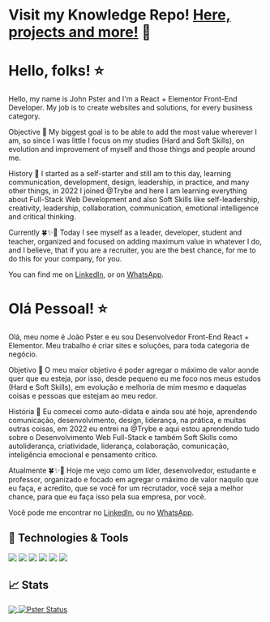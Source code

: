 # Visit my Knowledge Repo! [Here, projects and more!](https://github.com/J-Pster/meu-super-repo) 💚

# Hello, folks! ⭐

Hello, my name is John Pster and I'm a React + Elementor Front-End Developer.
My job is to create websites and solutions, for every business category.

Objective 🚩
My biggest goal is to be able to add the most value wherever I am, so since I was little I focus on my studies (Hard and Soft Skills), on evolution and improvement of myself and those things and people around me.

History 📕
I started as a self-starter and still am to this day, learning communication, development, design, leadership, in practice, and many other things, in 2022 I joined @Trybe and here I am learning everything about Full-Stack Web Development and also Soft Skills like self-leadership, creativity, leadership, collaboration, communication, emotional intelligence and critical thinking.

Currently 🍀✨🎉
Today I see myself as a leader, developer, student and teacher, organized and focused on adding maximum value in whatever I do, and I believe, that if you are a recruiter, you are the best chance, for me to do this for your company, for you.

You can find me on [LinkedIn][1], or on [WhatsApp][2].

# Olá Pessoal! ⭐
Olá, meu nome é João Pster e eu sou Desenvolvedor Front-End React + Elementor.
Meu trabalho é criar sites e soluções, para toda categoria de negócio.

Objetivo 🚩
O meu maior objetivo é poder agregar o máximo de valor aonde quer que eu esteja, por isso, desde pequeno eu me foco nos meus estudos (Hard e Soft Skills), em evolução e melhoria de mim mesmo e daquelas coisas e pessoas que estejam ao meu redor.

História 📕
Eu comecei como auto-didata e ainda sou até hoje, aprendendo comunicação, desenvolvimento, design, liderança, na prática, e muitas outras coisas, em 2022 eu entrei na @Trybe e aqui estou aprendendo tudo sobre o Desenvolvimento Web Full-Stack e também Soft Skills como autoliderança, criatividade, liderança, colaboração, comunicação, inteligência emocional e pensamento crítico.

Atualmente 🍀✨🎉
Hoje me vejo como um líder, desenvolvedor, estudante e professor, organizado e focado em agregar o máximo de valor naquilo que eu faça, e acredito, que se você for um recrutador, você seja a melhor chance, para que eu faça isso pela sua empresa, por você.

Você pode me encontrar no [LinkedIn][1], ou no [WhatsApp][2].

<!-- Resources -->
<!-- links to your social media accounts -->
[1]: https://www.linkedin.com/in/joaopster/
[2]: https://api.whatsapp.com/send?phone=5562992765354&text=Ol%C3%A1%2C%20%C3%A9%20o%20Pster%3F%20Venho%20do%20Github.

## 🔧 Technologies & Tools
![](https://img.shields.io/badge/OS-Linux-informational?style=flat&logo=linux&logoColor=white&color=2bbc8a)
![](https://img.shields.io/badge/Code-Python-informational?style=flat&logo=python&logoColor=white&color=2bbc8a)
![](https://img.shields.io/badge/Code-JavaScript-informational?style=flat&logo=javascript&logoColor=white&color=2bbc8a)
![](https://img.shields.io/badge/Shell-Bash-informational?style=flat&logo=gnu-bash&logoColor=white&color=2bbc8a)
![](https://img.shields.io/badge/Tools-Docker-informational?style=flat&logo=docker&logoColor=white&color=2bbc8a)
![](https://img.shields.io/badge/Tools-Kubernetes-informational?style=flat&logo=kubernetes&logoColor=white&color=2bbc8a)

## &#x1f4c8; Stats
<a href="https://github.com/J-Pster/J-Pster">
  <img align="center" src="https://github-readme-stats.vercel.app/api/top-langs/?username=J-Pster&hide=java,html&title_color=ffffff&text_color=c9cacc&icon_color=2bbc8a&bg_color=1d1f21" />
</a>
<a href="https://github.com/J-Pster/J-Pster">
  <img align="center" src="https://github-readme-stats.vercel.app/api?username=J-Pster&show_icons=true&line_height=27&count_private=true&title_color=ffffff&text_color=c9cacc&icon_color=2bbc8a&bg_color=1d1f21" alt="Pster Status" />
</a>
